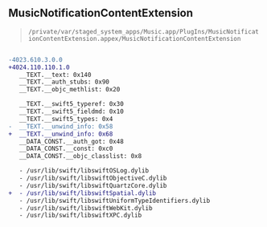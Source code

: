 ## MusicNotificationContentExtension

> `/private/var/staged_system_apps/Music.app/PlugIns/MusicNotificationContentExtension.appex/MusicNotificationContentExtension`

```diff

-4023.610.3.0.0
+4024.110.110.1.0
   __TEXT.__text: 0x140
   __TEXT.__auth_stubs: 0x90
   __TEXT.__objc_methlist: 0x20

   __TEXT.__swift5_typeref: 0x30
   __TEXT.__swift5_fieldmd: 0x10
   __TEXT.__swift5_types: 0x4
-  __TEXT.__unwind_info: 0x58
+  __TEXT.__unwind_info: 0x68
   __DATA_CONST.__auth_got: 0x48
   __DATA_CONST.__const: 0xc0
   __DATA_CONST.__objc_classlist: 0x8

   - /usr/lib/swift/libswiftOSLog.dylib
   - /usr/lib/swift/libswiftObjectiveC.dylib
   - /usr/lib/swift/libswiftQuartzCore.dylib
+  - /usr/lib/swift/libswiftSpatial.dylib
   - /usr/lib/swift/libswiftUniformTypeIdentifiers.dylib
   - /usr/lib/swift/libswiftWebKit.dylib
   - /usr/lib/swift/libswiftXPC.dylib

```
